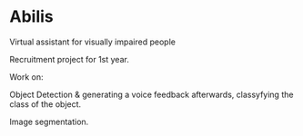 # Abilis
Virtual assistant for visually impaired people

Recruitment project for 1st year.

Work on:

Object Detection & generating a voice feedback afterwards, classyfying the class of the object.

Image segmentation.

